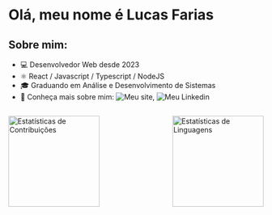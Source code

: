 # Olá, meu nome é Lucas Farias

## Sobre mim:

- 💻 Desenvolvedor Web desde 2023
- ⚛ React / Javascript / Typescript / NodeJS
- 🎓 Graduando em Análise e Desenvolvimento de Sistemas
- 🔗 Conheça mais sobre mim: ![Meu site](https://portifolio-lucas-01.vercel.app/), ![Meu Linkedin](https://www.linkedin.com/in/lucas-farias-das-neves/)

##


<div style="display: flex; justify-content: space-between;">
    <img src="https://github-readme-stats.vercel.app/api?username=LucasfNeves&theme=algolia&hide_border=false&include_all_commits=false&count_private=false" alt="Estatísticas de Contribuições" style="height:180px;max-height:100%;">
        <img src="https://github-readme-stats.vercel.app/api/top-langs?username=LucasfNeves&show_icons=true&theme=algolia&title_color=ffff&text_color=dedede&locale=en&layout=compact" alt="Estatísticas de Linguagens" style="height:180px;max-height:100%;">
</div>



